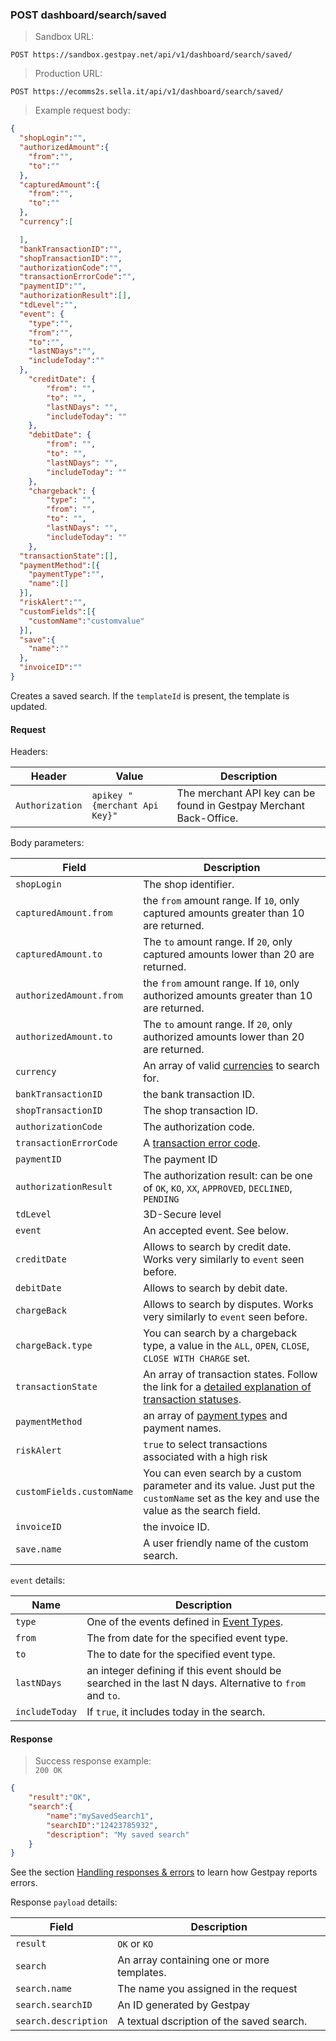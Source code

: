 ### POST dashboard/search/saved


> Sandbox URL:

```
POST https://sandbox.gestpay.net/api/v1/dashboard/search/saved/
```


> Production URL: 

```
POST https://ecomms2s.sella.it/api/v1/dashboard/search/saved/
```

> Example request body: 

```json
{  
  "shopLogin":"",
  "authorizedAmount":{  
    "from":"",
    "to":""
  },
  "capturedAmount":{  
    "from":"",
    "to":""
  },
  "currency":[  

  ],
  "bankTransactionID":"",
  "shopTransactionID":"",
  "authorizationCode":"",
  "transactionErrorCode":"",
  "paymentID":"",
  "authorizationResult":[],
  "tdLevel":"",
  "event": {  
    "type":"",
    "from":"",
    "to":"",
    "lastNDays":"",
    "includeToday":""
  },
	"creditDate": {
		"from": "",
		"to": "",
		"lastNDays": "",
		"includeToday": ""
	},
	"debitDate": {
		"from": "",
		"to": "",
		"lastNDays": "",
		"includeToday": ""
	},
	"chargeback": {
		"type": "",
		"from": "",
		"to": "",
		"lastNDays": "",
		"includeToday": ""
	},
  "transactionState":[],
  "paymentMethod":[{  
    "paymentType":"",
    "name":[]
  }],
  "riskAlert":"",
  "customFields":[{  
    "customName":"customvalue"
  }],
  "save":{  
    "name":""
  },
  "invoiceID":""
}
```

Creates a saved search. If the `templateId` is present, the template is updated. 

#### Request 

Headers: 

| Header          | Value                         | Description                                                        |
| --------------- | ----------------------------- | ------------------------------------------------------------------ |
| `Authorization` | `apikey "{merchant Api Key}"` | The merchant API key can be found in Gestpay Merchant Back-Office. |


Body parameters: 

| Field | Description | 
| --------- | ----------- | 
| `shopLogin` | The shop identifier. | 
| `capturedAmount.from` | the `from` amount range. If `10`, only captured amounts greater than 10 are returned.
| `capturedAmount.to` | The `to` amount range. If `20`, only captured amounts lower than 20 are returned. 
| `authorizedAmount.from` | the `from` amount range. If `10`, only authorized amounts greater than 10 are returned.
| `authorizedAmount.to` | The `to` amount range. If `20`, only authorized amounts lower than 20 are returned. 
| `currency` | An array of valid [currencies](#currency-codes) to search for. 
| `bankTransactionID` | the bank transaction ID. 
| `shopTransactionID` | The shop transaction ID. 
| `authorizationCode` | The authorization code.
| `transactionErrorCode` | A [transaction error code](#errors). 
| `paymentID` | The payment ID
| `authorizationResult` | The authorization result: can be one of `OK`, `KO`, `XX`, `APPROVED`, `DECLINED`, `PENDING`
| `tdLevel` | 3D-Secure level 
| `event` | An accepted event. See below. 
| `creditDate`                | Allows to search by credit date. Works very similarly to `event` seen before. | 
| `debitDate`                 | Allows to search by debit date. | Works very similarly to `event` seen before.  |
| `chargeBack`                | Allows to search by disputes. Works very similarly to `event` seen before.  |
| `chargeBack.type`           | You can search by a chargeback type, a value in the `ALL`, `OPEN`, `CLOSE`, `CLOSE WITH CHARGE` set.  | 
| `transactionState` | An array of transaction states. Follow the link for a [detailed explanation of transaction statuses](http://docs.gestpay.it/adv/query-transaction-status.html).
| `paymentMethod` | an array of [payment types](#payment-type-codes) and payment names.
| `riskAlert` | `true` to select transactions associated with a high risk
| `customFields.customName` |  You can even search by a custom parameter and its value. Just put the `customName` set as the key and use the value as the search field.
| `invoiceID` | the invoice ID. 
| `save.name` | A user friendly name of the custom search.

`event` details: 

| Name | Description | 
| ---- | ----------- |
| `type` | One of the events defined in [Event Types](#event-types).
| `from` | The from date for the specified event type. 
| `to` | The to date for the specified event type. 
| `lastNDays` | an integer defining if this event should be searched in the last N days. Alternative to `from` and `to`. 
|  `includeToday` | If `true`, it includes today in the search. 

#### Response 

> Success response example:<br>
> `200 OK`

```json
{
    "result":"OK",
    "search":{
        "name":"mySavedSearch1",
        "searchID":"12423785932",
        "description": "My saved search"
    }
}
```

See the section [Handling responses & errors](#handling-responses-amp-errors) to learn how Gestpay reports errors.

Response `payload` details: 

| Field          | Description 
| -------------- | -----------
| `result`     | `OK` or `KO`
| `search` | An array containing one or more templates.
| `search.name` | The name you assigned in the request 
| `search.searchID` | An ID generated by Gestpay 
| `search.description` | A textual dscription of the saved search.
